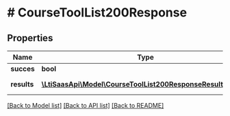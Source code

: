 # # CourseToolList200Response

## Properties

Name | Type | Description | Notes
------------ | ------------- | ------------- | -------------
**succes** | **bool** |  | [optional]
**results** | [**\LtiSaasApi\Model\CourseToolList200ResponseResultsInner[]**](CourseToolList200ResponseResultsInner.md) | The list of tools | [optional]

[[Back to Model list]](../../README.md#models) [[Back to API list]](../../README.md#endpoints) [[Back to README]](../../README.md)
